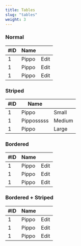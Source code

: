 ```yaml
---
title: Tables
slug: "tables"
weight: 3
---
```


<h3>Normal</h3>
<table class="table">
  <thead>
    <tr>
      <th>#ID</th>
      <th>Name</th>
      <th></th>
    </tr>
  </thead>
  <tbody>
    <tr>
      <td data-title="#ID">1</td>
      <td data-title="Name">Pippo</td>
      <td data-title=""><a class="button">Edit</a></td>
    </tr>
    <tr>
      <td data-title="#ID">1</td>
      <td data-title="Name">Pippo</td>
      <td data-title=""><a class="button">Edit</a></td>
    </tr>
    <tr>
      <td data-title="#ID">1</td>
      <td data-title="Name">Pippo</td>
      <td data-title=""><a class="button">Edit</a></td>
    </tr>
  </tbody>
</table>

<h3>Striped</h3>
<table class="table table--striped">
  <thead>
    <tr>
      <th>#ID</th>
      <th>Name</th>
      <th></th>
    </tr>
  </thead>
  <tbody>
    <tr>
      <td data-title="#ID">1</td>
      <td data-title="Name">Pippo</td>
      <td data-title=""><a class="button button--small">Small</a></td>
    </tr>
    <tr>
      <td data-title="#ID">1</td>
      <td data-title="Name">Pipposssss</td>
      <td data-title=""><a class="button--success button--medium">Medium</a></td>
    </tr>
    <tr>
      <td data-title="#ID">1</td>
      <td data-title="Name">Pippo</td>
      <td data-title=""><a class="button--info button--large">Large</a></td>
    </tr>
  </tbody>
</table>

<h3>Bordered</h3>
<table class="table table--bordered">
  <thead>
    <tr>
      <th>#ID</th>
      <th>Name</th>
      <th></th>
    </tr>
  </thead>
  <tbody>
    <tr>
      <td data-title="#ID">1</td>
      <td data-title="Name">Pippo</td>
      <td data-title=""><a class="button--success">Edit</a></td>
    </tr>
    <tr>
      <td data-title="#ID">1</td>
      <td data-title="Name">Pippo</td>
      <td data-title=""><a class="button--warning">Edit</a></td>
    </tr>
    <tr>
      <td data-title="#ID">1</td>
      <td data-title="Name">Pippo</td>
      <td data-title=""><a class="button--danger">Edit</a></td>
    </tr>
  </tbody>
</table>

<h3>Bordered + Striped</h3>
<table class="table table--bordered table--striped">
  <thead>
    <tr>
      <th>#ID</th>
      <th>Name</th>
      <th></th>
    </tr>
  </thead>
  <tbody>
    <tr>
      <td data-title="#ID">1</td>
      <td data-title="Name">Pippo</td>
      <td data-title=""><a class="button--success">Edit</a></td>
    </tr>
    <tr>
      <td data-title="#ID">1</td>
      <td data-title="Name">Pippo</td>
      <td data-title=""><a class="button--warning">Edit</a></td>
    </tr>
    <tr>
      <td data-title="#ID">1</td>
      <td data-title="Name">Pippo</td>
      <td data-title=""><a class="button--danger">Edit</a></td>
    </tr>
  </tbody>
</table>
